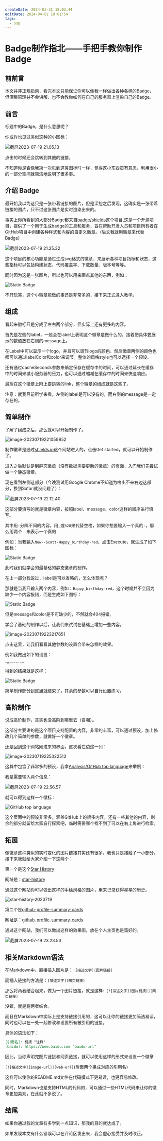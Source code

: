 ```yaml
---
createDate: 2024-03-31 18:03:44
editDate: 2024-04-02 18:01:54
tags:
  - ssp
---
```


# Badge制作指北——手把手教你制作Badge

## 前前言

本文并非正规指南，看完本文只能保证你可以像我一样做出各种各样的Badge，但深层原理并不会讲解，也不会教你如何在自己的服务器上渲染自己的Badge。

## 前言

标题中的Badge，是什么意思呢？

你或许也见过类似这种的小图标：

![截屏2023-07-19 21.05.13](https://nowpic.oss-cn-shenzhen.aliyuncs.com/img/%E6%88%AA%E5%B1%8F2023-07-19%2021.05.13.png)

点击的时候还会跳转到其他的链接。

不知道你是否像我第一次见到这类图标时一样，觉得这小东西蛮有意思，利用很小的一部分空间就简洁地说明了很多事。

## 介绍 Badge

最开始我以为这只是一张带着链接的图片，但是深挖之后发现，这确实是一张带着链接的图片，只不过这张图片是实时渲染出来的。

事实上你所看到的大部分Badge都来自[badge/shields](https://github.com/badges/shields)这个项目,这是一个开源项目，提供了一个用于生成badge的工具和服务，旨在帮助开发人员和项目所有者在GitHub项目中创建各种样式和内容的自定义徽章。（后文我就用徽章来代替Badge）

![截屏2023-07-19 21.25.32](https://nowpic.oss-cn-shenzhen.aliyuncs.com/img/%E6%88%AA%E5%B1%8F2023-07-19%2021.25.32.png)

这个项目的核心功能是通过生成svg格式的徽章，来展示各种项目指标和状态，这些指标可以包括构建状态、代码覆盖率、下载数量、版本号等等。

同时因为这是一张图片，所以也可以用来画点其他的东西，例如：

![Static Badge](https://img.shields.io/badge/porn-hub-ff9000?labelColor=black)

不开玩笑，这个小徽章能做的事还是非常多的，接下来正式进入教学。

## 组成

看起来徽标只是分成了左右两个部分，但实际上还有更多的内容。

首先是左侧的label，一般会在label上表明这个徽章是做什么的，接着把具体要展示的数值放在右侧的message上。

在Label中可以显示一个logo，并且可以调节logo的颜色，然后徽章两侧的颜色也都可以通过labelColor和color来调节，整体的风格style也可以选择一个预设。

还有通过cacheSeconds参数来确定保存在缓存中的时间，可以通过延长在缓存中的时间来减小服务器的压力，也可以通过缩减在缓存中的时间来快速响应。

最后在这个徽章上附上要跳转的link，整个徽章的组成就是这些了。

注意：就我目前所学来看，左侧的label是可以没有的，而右侧的message是一定存在的。

## 简单制作

了解了组成之后，那么就可以开始制作了。

![image-20230719221059952](https://nowpic.oss-cn-shenzhen.aliyuncs.com/img/image-20230719221059952.png)

制作徽章是通过[shields.io](https://shields.io)这个网站进入的，点击Get started，就可以开始制作了。

进入之后默认是到静态徽章（没有数据需要更新的徽章）的页面，入门我们先尝试做一个静态徽章。

现在看到左侧这部分（今晚测试用Google Chrome不知道为啥出不来右边这部分，换到Safari就没问题了）：

![截屏2023-07-19 22.12.40](https://nowpic.oss-cn-shenzhen.aliyuncs.com/img/%E6%88%AA%E5%B1%8F2023-07-19%2022.12.40.png)

这部分要填写的就是徽章内容，按照label、message、color这样的顺序进行填写。

其中用`-`分隔不同的内容，用`_`或`%20`来代替空格，如果你想要输入一个真的`-`，那么用两个`--`来表示一个真的`-`

例如：当我输入`Now--Scott-Happy_birthday-red`，点击Execute，就生成了如下图标：

![Static Badge](https://img.shields.io/badge/Now--Scott-Happy_birthday-red)

此时我们就学会的最基础的静态徽章的制作。

在上一部分我说过，label是可以省略的，怎么体现呢？

那就是当我只输入两个内容，例如：`Happy_birthday-red`，这个时候并不会因为缺少一个内容报错，而是生成如下图标：

![Static Badge](https://img.shields.io/badge/Happy_birthday-red)

但是message和color是不可缺少的，不然就会404报错。

学会了基础的制作以后，让我们来试试在基础上增加一些内容。

![image-20230719223217651](https://nowpic.oss-cn-shenzhen.aliyuncs.com/img/image-20230719223217651.png)

点击这里，让我们看看其他参数的设置会带来怎样的效果。

例如我做出如下的设置：

<img src="https://nowpic.oss-cn-shenzhen.aliyuncs.com/img/%E6%88%AA%E5%B1%8F2023-07-19%2022.43.49.png" alt="截屏2023-07-19 22.43.49" style="zoom:33%;" />

得到的结果就是这样：

![Static Badge](https://img.shields.io/badge/%E5%90%83%E4%BA%86%E5%90%97-%E6%82%A8%EF%BC%9F-93b5cf?style=for-the-badge&logo=fanfou&logoColor=f8e8c1)

简单制作部分到这里就结束了，其余的参数可以自行设置练习。

## 高阶制作

说成高阶制作，其实也没高阶到哪里去（自嘲）。

这部分主要讲的是这个项目支持配置的内容，非常的丰富，可以通过预设，加上修改几个简单的参数，就做好一个徽章。

还是回到这个网站刚进来的界面，这次看左边这一列：

![image-20230719225322513](https://nowpic.oss-cn-shenzhen.aliyuncs.com/img/image-20230719225322513.png)

这其中包含了非常多的预设，我拿[Analysis/GitHub top language](https://shields.io/badges/git-hub-top-language)来举例：

我是需要输入两个信息：

![截屏2023-07-19 22.56.57](https://nowpic.oss-cn-shenzhen.aliyuncs.com/img/%E6%88%AA%E5%B1%8F2023-07-19%2022.56.57.png)

就可以得到这样一个徽标：

![GitHub top language](https://img.shields.io/github/languages/top/NowScott/IndWebIndex)

这个页面中的预设非常多，涵盖GitHub上的很多内容，还有一些其他的内容，剩余的部分就留给大家自行探索吧，临时需要哪个找不到了可以在右上角进行检索。

## 拓展

像徽章这种类似的实时变化的图片链接其实还有很多，我也只是接触了一小部分，接下来我就给大家介绍一下这两个：

第一个是这个[Star History](https://github.com/star-history/star-history)

网址是：[star-history](https://star-history.com/)

通过这个网站你可以做出这样的手绘风格的图片，用来记录获得星星的历史。

![star-history-2023719](https://nowpic.oss-cn-shenzhen.aliyuncs.com/img/star-history-2023719.png)

第二个是[github-profile-summary-cards](https://github.com/vn7n24fzkq/github-profile-summary-cards)

网址是：[github-profile-summary-cards](https://github-profile-summary-cards.vercel.app/demo.html)

通过这个网站，我们可以做出这样的效果图，放在个人主页也是蛮好的。

![截屏2023-07-19 23.23.53](https://nowpic.oss-cn-shenzhen.aliyuncs.com/img/%E6%88%AA%E5%B1%8F2023-07-19%2023.23.53.png)

## 相关Markdown语法

在Markdown中，直接插入图片是：`![描述文字](图片链接)`

而插入链接的方法是：`[描述文字](网页链接)`

那么将两者结合起来，做为一个图片链接，就是这样:` [![描述文字](图片链接)](网页链接)`

没错，就是将两者结合。

而且在Markdown中实际上是支持链接引用的，这可以让你的链接更加简洁易读，同时也可以在一处一起修改和设置所有被引用的链接。

具体的语法如下：

```markdown
[引用名]: 链接 "注释"
[baidu]: https://www.baidu.com "baidu-url"
```

因此，当你声明完图片链接和网页链接，就可以使用这样的形式来设置一个徽章

`[![描述文字][image-url]][web-url]`(后面两个换成对应的引用名)

这样可以使你的README.md文件在代码模式下更易读，也更容易修改。

同时，Markdown也是支持HTML的代码的，可以通过一些HTML代码来让你的徽章更加美观，在此就不多说了。

## 结尾

如果你通过我的文章有多学到一点知识，那我的目的就达成了。

如果发现本文有什么错误可以在评论区发出来，我会虚心接受并及时改正。

